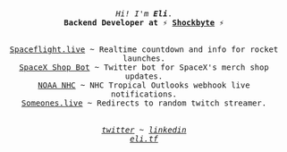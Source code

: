 <p align="center">
  <br><br>
  <samp>
    <i>Hi! I'm <b>Eli</b></i>.
    <br>
    <b>Backend Developer at ⚡ <a href="https://shockbyte.com">Shockbyte</a> ⚡</b>
    <br><br><br>
    <a href="https://spaceflight.live">Spaceflight.live</a> ~ Realtime countdown and info for rocket launches.
    <br>
    <a href="https://twitter.com/SpaceXShopBot">SpaceX Shop Bot</a> ~ Twitter bot for SpaceX's merch shop updates.
    <br>
    <a href="https://github.com/hox/noaa-nhc">NOAA NHC</a> ~ NHC Tropical Outlooks webhook live notifications.
    <br>
    <a href="https://github.com/hox/someones.live">Someones.live</a> ~ Redirects to random twitch streamer.
    <br><br><br>
    <i>
      <a href="https://twitter.com/hoxeli">twitter</a> ~ <a href="https://www.linkedin.com/in/elirayhernandez/">linkedin</a>
      <br>
      <a href="https://eli.tf">eli.tf</a>
    </i>
  </samp>
</p>
